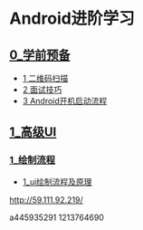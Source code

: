 # Android进阶学习
## [ 0_学前预备](https://github.com/zh405557524/AndroidAdvanceLearn/tree/master/0_readyClass)
* [ 1 二维码扫描](https://github.com/zh405557524/AndroidAdvanceLearn/tree/master/0_readyClass/1_QRcode)
* [ 2 面试技巧](https://github.com/zh405557524/AndroidAdvanceLearn/blob/master/0_readyClass/2_%E9%9D%A2%E8%AF%95/%E9%9D%A2%E8%AF%95%E6%8A%80%E5%B7%A7.md)
* [ 3 Android开机启动流程](https://github.com/zh405557524/AndroidAdvanceLearn/blob/master/0_readyClass/3_%20android%E5%BC%80%E6%9C%BA%E5%90%AF%E5%8A%A8%E6%B5%81%E7%A8%8B/android%E5%BC%80%E6%9C%BA%E5%90%AF%E5%8A%A8%E6%B5%81%E7%A8%8B.md)
## [1_高级UI](https://github.com/zh405557524/AndroidAdvanceLearn/tree/master/1_ui)
### [1_绘制流程](https://github.com/zh405557524/AndroidAdvanceLearn/tree/master/1_ui/0_ui_core/1_drawing_flow)
* [1_ui绘制流程及原理](https://github.com/zh405557524/AndroidAdvanceLearn/blob/master/1_ui/0_ui_core/1_drawing_flow/1_ui%E7%BB%98%E5%88%B6%E6%B5%81%E7%A8%8B%E5%8F%8A%E5%8E%9F%E7%90%86.md)




http://59.111.92.219/

a445935291
1213764690

